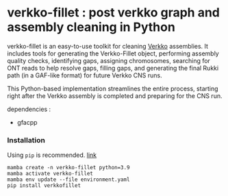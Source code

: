 # verkko-fillet : post verkko graph and assembly cleaning in Python

verkko-fillet is an easy-to-use toolkit for cleaning [Verkko](https://github.com/marbl/verkko) assemblies. It includes tools for generating the Verkko-Fillet object, performing assembly quality checks, identifying gaps, assigning chromosomes, searching for ONT reads to help resolve gaps, filling gaps, and generating the final Rukki path (in a GAF-like format) for future Verkko CNS runs.

This Python-based implementation streamlines the entire process, starting right after the Verkko assembly is completed and preparing for the CNS run.

dependencies : 
* gfacpp

### Installation
Using `pip` is recommended. [link](https://pypi.org/project/verkkofillet/)
```
mamba create -n verkko-fillet python=3.9
mamba activate verkko-fillet
mamba env update --file environment.yaml
pip install verkkofillet
```
